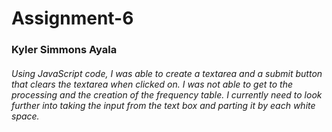 # Assignment-6
### Kyler Simmons Ayala
###### Using JavaScript code, I was able to create a textarea and a submit button that clears the textarea when clicked on. I was not able to get to the processing and the creation of the frequency table. I currently need to look further into taking the input from the text box and parting it by each white space.

